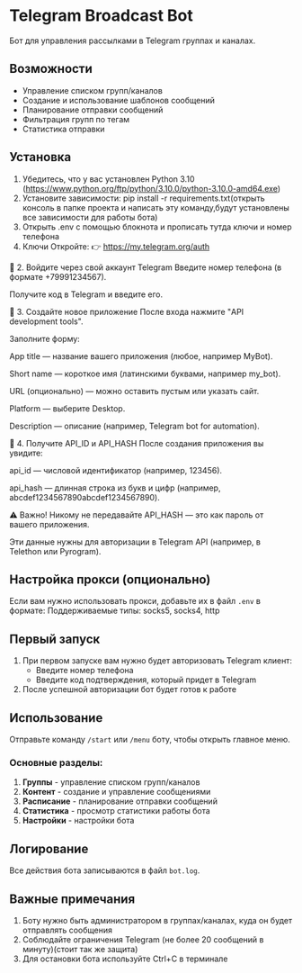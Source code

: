 # Telegram Broadcast Bot

Бот для управления рассылками в Telegram группах и каналах.

## Возможности

- Управление списком групп/каналов
- Создание и использование шаблонов сообщений
- Планирование отправки сообщений
- Фильтрация групп по тегам
- Статистика отправки

## Установка

1. Убедитесь, что у вас установлен Python 3.10 (https://www.python.org/ftp/python/3.10.0/python-3.10.0-amd64.exe)
2. Установите зависимости: pip install -r requirements.txt(открыть консоль в папке проекта и написать эту команду,будут установлены все зависимости для работы бота)
3. Открыть .env с помощью блокнота и прописать тутда ключи и номер телефона
4. Ключи
   Откройте:
👉 https://my.telegram.org/auth

🔹 2. Войдите через свой аккаунт Telegram
Введите номер телефона (в формате +79991234567).

Получите код в Telegram и введите его.

🔹 3. Создайте новое приложение
После входа нажмите "API development tools".

Заполните форму:

App title — название вашего приложения (любое, например MyBot).

Short name — короткое имя (латинскими буквами, например my_bot).

URL (опционально) — можно оставить пустым или указать сайт.

Platform — выберите Desktop.

Description — описание (например, Telegram bot for automation).

🔹 4. Получите API_ID и API_HASH
После создания приложения вы увидите:

api_id — числовой идентификатор (например, 123456).

api_hash — длинная строка из букв и цифр (например, abcdef1234567890abcdef1234567890).

⚠️ Важно!
Никому не передавайте API_HASH — это как пароль от вашего приложения.

Эти данные нужны для авторизации в Telegram API (например, в Telethon или Pyrogram).

## Настройка прокси (опционально)

Если вам нужно использовать прокси, добавьте их в файл `.env` в формате:
Поддерживаемые типы: socks5, socks4, http

## Первый запуск

1. При первом запуске вам нужно будет авторизовать Telegram клиент:
   - Введите номер телефона
   - Введите код подтверждения, который придет в Telegram
2. После успешной авторизации бот будет готов к работе

## Использование

Отправьте команду `/start` или `/menu` боту, чтобы открыть главное меню.

### Основные разделы:

1. **Группы** - управление списком групп/каналов
2. **Контент** - создание и управление сообщениями
3. **Расписание** - планирование отправки сообщений
4. **Статистика** - просмотр статистики работы бота
5. **Настройки** - настройки бота

## Логирование

Все действия бота записываются в файл `bot.log`.

## Важные примечания

1. Боту нужно быть администратором в группах/каналах, куда он будет отправлять сообщения
2. Соблюдайте ограничения Telegram (не более 20 сообщений в минуту)(стоит так же защита)
3. Для остановки бота используйте Ctrl+C в терминале